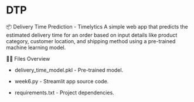 # DTP
📦 Delivery Time Prediction - Timelytics
A simple web app that predicts the estimated delivery time for an order based on input details like product category, customer location, and shipping method using a pre-trained machine learning model.

🧑‍💻 Files Overview

- delivery_time_model.pkl - Pre-trained model.

- week6.py - Streamlit app source code.

- requirements.txt - Project dependencies.

